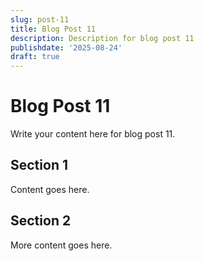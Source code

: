 ```yaml
---
slug: post-11
title: Blog Post 11
description: Description for blog post 11
publishdate: '2025-08-24'
draft: true
---
```

# Blog Post 11

Write your content here for blog post 11.

## Section 1

Content goes here.

## Section 2

More content goes here.
